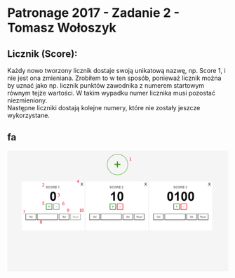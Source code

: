 # Patronage 2017 - Zadanie 2 - Tomasz Wołoszyk

## Licznik (Score):

Każdy nowo tworzony licznik dostaje swoją unikatową nazwę, np. Score 1, i nie jest ona zmieniana. Zrobiłem to w ten sposób, ponieważ licznik można by uznać jako np. licznik punktów zawodnika z numerem startowym równym tejże wartości. W takim wypadku numer licznika musi pozostać niezmieniony. </br>
Następne liczniki dostają kolejne numery, które nie zostały jeszcze wykorzystane.

## fa

![alt text](score.png "Description goes here")
